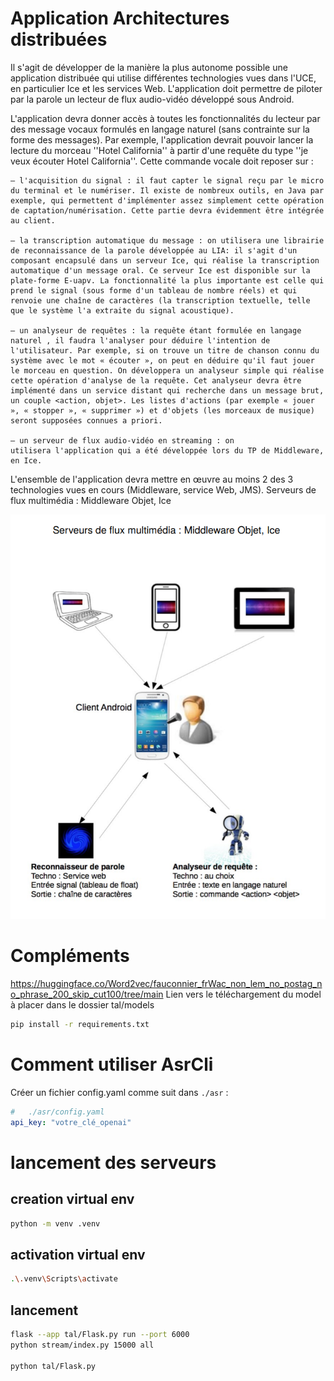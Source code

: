 # Application Architectures distribuées
Il s'agit de développer de la manière la plus autonome possible une
application distribuée qui utilise différentes technologies vues dans l'UCE, en
particulier Ice et les services Web. L'application doit permettre de piloter par
la parole un lecteur de flux audio-vidéo développé sous Android.

L'application devra donner accès à toutes les fonctionnalités du lecteur par
des message vocaux formulés en langage naturel (sans contrainte sur la
forme des messages). Par exemple, l'application devrait pouvoir lancer la
lecture du morceau ''Hotel California'' à partir d'une requête du type ''je veux
écouter Hotel California''. Cette commande vocale doit reposer sur :

    – l'acquisition du signal : il faut capter le signal reçu par le micro du terminal et le numériser. Il existe de nombreux outils, en Java par exemple, qui permettent d'implémenter assez simplement cette opération de captation/numérisation. Cette partie devra évidemment être intégrée au client.

    – la transcription automatique du message : on utilisera une librairie de reconnaissance de la parole développée au LIA: il s'agit d'un composant encapsulé dans un serveur Ice, qui réalise la transcription automatique d'un message oral. Ce serveur Ice est disponible sur la plate-forme E-uapv. La fonctionnalité la plus importante est celle qui prend le signal (sous forme d'un tableau de nombre réels) et qui renvoie une chaîne de caractères (la transcription textuelle, telle que le système l'a extraite du signal acoustique).

    – un analyseur de requêtes : la requête étant formulée en langage naturel , il faudra l'analyser pour déduire l'intention de l'utilisateur. Par exemple, si on trouve un titre de chanson connu du système avec le mot « écouter », on peut en déduire qu'il faut jouer le morceau en question. On développera un analyseur simple qui réalise cette opération d'analyse de la requête. Cet analyseur devra être implémenté dans un service distant qui recherche dans un message brut, un couple <action, objet>. Les listes d'actions (par exemple « jouer », « stopper », « supprimer ») et d'objets (les morceaux de musique) seront supposées connues a priori. 
    
    – un serveur de flux audio-vidéo en streaming : on 
    utilisera l'application qui a été développée lors du TP de Middleware, en Ice. 
    
L'ensemble de l'application devra mettre en œuvre au moins 2 des 3 technologies vues en cours (Middleware, service Web, JMS).
Serveurs de flux multimédia : Middleware Objet, Ice

![alt text](image.png)

# Compléments 

https://huggingface.co/Word2vec/fauconnier_frWac_non_lem_no_postag_no_phrase_200_skip_cut100/tree/main
Lien vers le téléchargement du model à placer dans le dossier tal/models

```bash
pip install -r requirements.txt
```

# Comment utiliser AsrCli

Créer un fichier config.yaml comme suit dans `./asr` :
```yaml
#   ./asr/config.yaml
api_key: "votre_clé_openai"
```

# lancement des serveurs
## creation virtual env

```bash
python -m venv .venv
```

## activation virtual env

```bash
.\.venv\Scripts\activate
```

## lancement

```bash
flask --app tal/Flask.py run --port 6000
python stream/index.py 15000 all

python tal/Flask.py
```